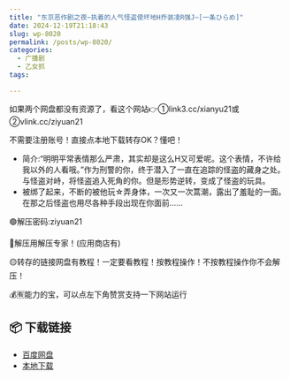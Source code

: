 ```yaml
---
title: "东京恶作剧之夜~执着的人气怪盗使坏地H乔装凌R强J~[一条ひらめ]"
date: 2024-12-19T21:18:43
slug: wp-8020
permalink: /posts/wp-8020/
categories:
  - 广播剧
  - 乙女抓
tags:

---
```


如果两个网盘都没有资源了，看这个网站👉①link3.cc/xianyu21或②vlink.cc/ziyuan21

不需要注册账号！直接点本地下载转存OK？懂吧！

*   简介:“明明平常表情那么严肃，其实却是这么H又可爱呢。这个表情，不许给我以外的人看哦。”作为刑警的你，终于潜入了一直在追踪的怪盗的藏身之处。与怪盗对峙，将怪盗追入死角的你。但是形势逆转，变成了怪盗的玩具。
*   被绑了起来，不断的被他玩☆弄身体，一次又一次蒿潮，露出了羞耻的一面。在那之后怪盗也用尽各种手段出现在你面前……

🟢解压密码:ziyuan21

🔵解压用解压专家！(应用商店有)

🟡转存的链接网盘有教程！一定要看教程！按教程操作！不按教程操作你不会解压！

💰🈶能力的宝，可以点左下角赞赏支持一下网站运行

## 📦 下载链接
- [百度网盘](https://blziyuan21.com/pay-download/8020?key=82e9a64735&down_id=0)
- [本地下载](https://blziyuan21.com/pay-download/8020?key=82e9a64735&down_id=1)

